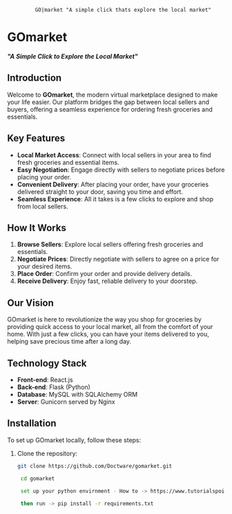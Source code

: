              GO|market "A simple click thats explore the local market"

# GOmarket

**_"A Simple Click to Explore the Local Market"_**

## Introduction

Welcome to **GOmarket**, the modern virtual marketplace designed to make your life easier. Our platform bridges the gap between local sellers and buyers, offering a seamless experience for ordering fresh groceries and essentials.

## Key Features

- **Local Market Access**: Connect with local sellers in your area to find fresh groceries and essential items.
- **Easy Negotiation**: Engage directly with sellers to negotiate prices before placing your order.
- **Convenient Delivery**: After placing your order, have your groceries delivered straight to your door, saving you time and effort.
- **Seamless Experience**: All it takes is a few clicks to explore and shop from local sellers.

## How It Works

1. **Browse Sellers**: Explore local sellers offering fresh groceries and essentials.
2. **Negotiate Prices**: Directly negotiate with sellers to agree on a price for your desired items.
3. **Place Order**: Confirm your order and provide delivery details.
4. **Receive Delivery**: Enjoy fast, reliable delivery to your doorstep.

## Our Vision

GOmarket is here to revolutionize the way you shop for groceries by providing quick access to your local market, all from the comfort of your home. With just a few clicks, you can have your items delivered to you, helping save precious time after a long day.

## Technology Stack

- **Front-end**: React.js
- **Back-end**: Flask (Python)
- **Database**: MySQL with SQLAlchemy ORM
- **Server**: Gunicorn served by Nginx

## Installation

To set up GOmarket locally, follow these steps:

1. Clone the repository:

   ```bash
   git clone https://github.com/Doctware/gomarket.git
   
	cd gomarket
	
	set up your python envirnment - How to -> https://www.tutorialspoint.com/python/python_environment.htm

	then run -> pip install -r requirements.txt
